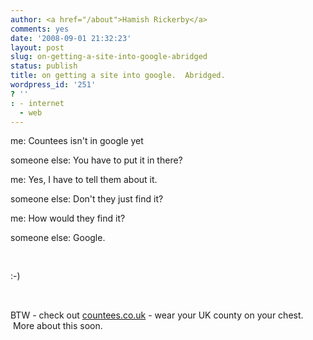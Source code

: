 ```yaml
---
author: <a href="/about">Hamish Rickerby</a>
comments: yes
date: '2008-09-01 21:32:23'
layout: post
slug: on-getting-a-site-into-google-abridged
status: publish
title: on getting a site into google.  Abridged.
wordpress_id: '251'
? ''
: - internet
  - web
---
```


me: Countees isn't in google yet

someone else: You have to put it in there?

me: Yes, I have to tell them about it.

someone else: Don't they just find it?

me: How would they find it?

someone else: Google.

 

:-)

 

BTW - check out <a href="http://countees.co.uk" target="_blank">countees.co.uk</a> - wear your UK county on your chest.  More about this soon.